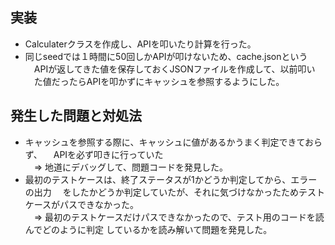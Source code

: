 ## 実装  
* Calculaterクラスを作成し、APIを叩いたり計算を行った。  
* 同じseedでは１時間に50回しかAPIが叩けないため、cache.jsonという
　APIが返してきた値を保存しておくJSONファイルを作成して、以前叩い
　た値だったらAPIを叩かずにキャッシュを参照するようにした。  

## 発生した問題と対処法  
* キャッシュを参照する際に、キャッシュに値があるかうまく判定できておらず、
　APIを必ず叩きに行っていた  
　=> 地道にデバッグして、問題コードを発見した。  
* 最初のテストケースは、終了ステータスが1かどうか判定してから、エラーの出力
　をしたかどうか判定していたが、それに気づけなかったためテストケースがパスできなかった。  
　=> 最初のテストケースだけパスできなかったので、テスト用のコードを読んでどのように判定
  しているかを読み解いて問題を発見した。
